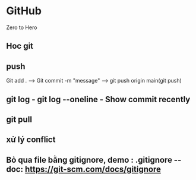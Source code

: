 # GitHub
Zero to Hero
## Hoc git

## push 
Git add .  --> Git commit -m "message" --> git push origin main(git push)

## git log - git log  --oneline - Show commit recently

## git pull
## xử lý conflict

## Bỏ qua file bằng gitignore, demo : .gitignore -- doc: https://git-scm.com/docs/gitignore
